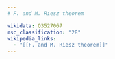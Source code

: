 ```yaml
---
# F. and M. Riesz theorem

wikidata: Q3527067
msc_classification: "28"
wikipedia_links:
  - "[[F. and M. Riesz theorem]]"
---
```

